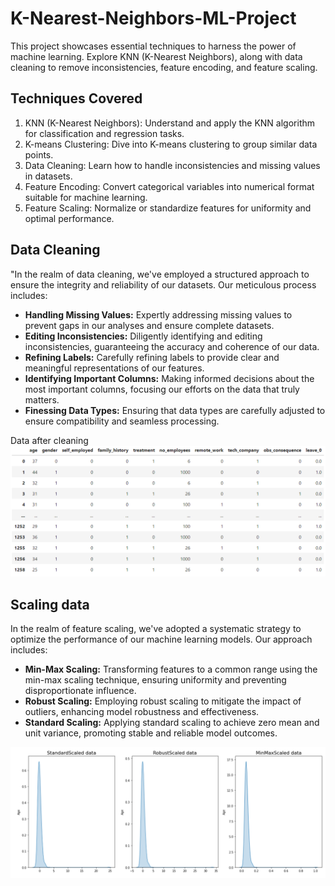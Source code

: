 # K-Nearest-Neighbors-ML-Project
This project showcases essential techniques to harness the power of machine learning. Explore KNN (K-Nearest Neighbors), along with data cleaning to remove inconsistencies, feature encoding, and feature scaling.

## Techniques Covered
1. KNN (K-Nearest Neighbors): Understand and apply the KNN algorithm for classification and regression tasks.
2. K-means Clustering: Dive into K-means clustering to group similar data points.
3. Data Cleaning: Learn how to handle inconsistencies and missing values in datasets.
4. Feature Encoding: Convert categorical variables into numerical format suitable for machine learning.
5. Feature Scaling: Normalize or standardize features for uniformity and optimal performance.

## Data Cleaning 
"In the realm of data cleaning, we've employed a structured approach to ensure the integrity and reliability of our datasets. Our meticulous process includes:

- **Handling Missing Values:** Expertly addressing missing values to prevent gaps in our analyses and ensure complete datasets.
- **Editing Inconsistencies:** Diligently identifying and editing inconsistencies, guaranteeing the accuracy and coherence of our data.
- **Refining Labels:** Carefully refining labels to provide clear and meaningful representations of our features.
- **Identifying Important Columns:** Making informed decisions about the most important columns, focusing our efforts on the data that truly matters.
- **Finessing Data Types:** Ensuring that data types are carefully adjusted to ensure compatibility and seamless processing.

Data after cleaning
![Data after cleaning](https://raw.githubusercontent.com/toqafotoh/K-Nearest-Neighbors-ML-Project/main/dataaftercleaning.png)

## Scaling data
In the realm of feature scaling, we've adopted a systematic strategy to optimize the performance of our machine learning models. Our approach includes:

- **Min-Max Scaling:** Transforming features to a common range using the min-max scaling technique, ensuring uniformity and preventing disproportionate influence.
- **Robust Scaling:** Employing robust scaling to mitigate the impact of outliers, enhancing model robustness and effectiveness.
- **Standard Scaling:** Applying standard scaling to achieve zero mean and unit variance, promoting stable and reliable model outcomes.

![Scaling Data](https://raw.githubusercontent.com/toqafotoh/K-Nearest-Neighbors-ML-Project/main/image.png)
